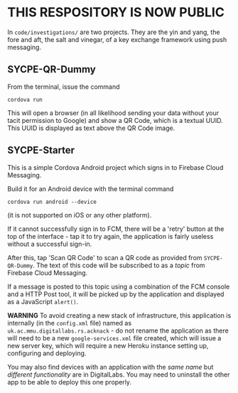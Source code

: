 # THIS RESPOSITORY IS NOW PUBLIC

In `code/investigations/` are two projects. They are the yin and yang, the fore and aft, the salt and vinegar, of a key exchange framework using push messaging.

## SYCPE-QR-Dummy

From the terminal, issue the command

`cordova run`

This will open a browser (in all likelihood sending your data without your tacit permission to Google) and show a QR Code, which is a textual UUID. This UUID is displayed as text above the QR Code image.

## SYCPE-Starter

This is a simple Cordova Android project which signs in to Firebase Cloud Messaging.

Build it for an Android device with the terminal command

`cordova run android --device`

(it is not supported on iOS or any other platform).

If it cannot successfully sign in to FCM, there will be a 'retry' button at the top of the interface - tap it to try again, the application is fairly useless without a successful sign-in.

After this, tap 'Scan QR Code' to scan a QR code as provided from `SYCPE-QR-Dummy`. The text of this code will be subscribed to as a *topic* from Firebase Cloud Messaging. 

If a message is posted to this topic using a combination of the FCM console and a HTTP Post tool, it will be picked up by the application and displayed as a JavaScript `alert()`.

**WARNING** To avoid creating a new stack of infrastructure, this application is internally (in the `config.xml` file) named as `uk.ac.mmu.digitallabs.rs.acknack` - do not rename the application as there will need to be a new `google-services.xml` file created, which will issue a new server key, which will require a new Heroku instance setting up, configuring and deploying. 

You may also find devices with an application with the *same name* but *different functionality* are in DigitalLabs. You may need to uninstall the other app to be able to deploy this one properly.